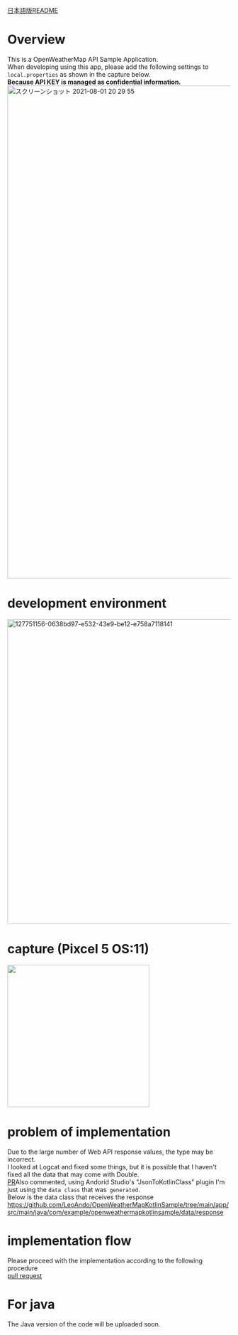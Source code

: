 [日本語版README](https://github.com/LeoAndo/OpenWeatherMapKotlinSample/blob/main/readme/README_JP.md)

# Overview

This is a OpenWeatherMap API Sample Application.<br>
When developing using this app, please add the following settings to `local.properties` as shown in the capture below.<br>
**Because API KEY is managed as confidential information.**<br>
<img width="1109" alt="スクリーンショット 2021-08-01 20 29 55" src="https://user-images.githubusercontent.com/16476224/127769264-c2a37897-f2c0-4ef8-b720-f15499ca1002.png">


# development environment
<img width="686" alt="127751156-0638bd97-e532-43e9-be12-e758a7118141" src="https://user-images.githubusercontent.com/16476224/127752570-e46e0931-4d36-43c9-9441-903011660580.png">

# capture (Pixcel 5 OS:11)

<img src="https://user-images.githubusercontent.com/16476224/128594631-fa886469-fc67-4344-ae3b-a23f4a9f6eb8.gif" width=320 />

# problem of implementation 
Due to the large number of Web API response values, the type may be incorrect.<br>
I looked at Logcat and fixed some things, but it is possible that I haven't fixed all the data that may come with Double.<br>
[PR](https://github.com/LeoAndo/OpenWeatherMapKotlinSample/pull/7#issue-700855530)Also commented, using Andorid Studio's "JsonToKotlinClass" plugin
I'm just using the `data class` that was` generated`.<br>
Below is the data class that receives the response<br>
https://github.com/LeoAndo/OpenWeatherMapKotlinSample/tree/main/app/src/main/java/com/example/openweathermapkotlinsample/data/response

# implementation flow

Please proceed with the implementation according to the following procedure<br>
[pull request](https://github.com/LeoAndo/OpenWeatherMapKotlinSample/pulls?q=is%3Apr+is%3Aclosed)

# For java

The Java version of the code will be uploaded soon.
